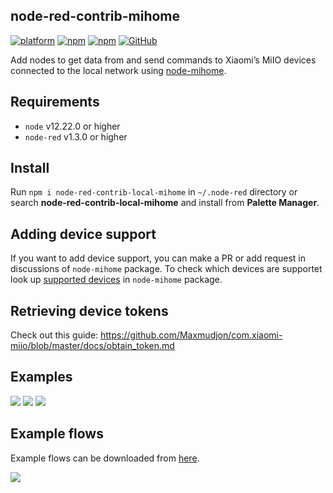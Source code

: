 ## node-red-contrib-mihome


[![platform](https://img.shields.io/badge/platform-Node--RED-red?style=flat-square)](https://nodered.org)
[![npm](https://img.shields.io/npm/v/node-red-contrib-local-mihome?style=flat-square)](https://www.npmjs.com/package/node-red-contrib-local-mihome)
[![npm](https://img.shields.io/npm/dw/node-red-contrib-local-mihome?style=flat-square)](https://www.npmjs.com/package/node-red-contrib-local-mihome)
[![GitHub](https://img.shields.io/github/license/spongioblast/node-red-contrib-local-mihome?style=flat-square)](https://github.com/spongioblast/node-red-contrib-local-mihome/blob/main/LICENSE)

Add nodes to get data from and send commands to Xiaomi’s MiIO devices connected to the local network using [node-mihome](https://github.com/maxinminax/node-mihome). 

## Requirements

* `node` v12.22.0 or higher
* `node-red` v1.3.0 or higher

## Install

Run `npm i node-red-contrib-local-mihome` in `~/.node-red` directory or search **node-red-contrib-local-mihome** and install from **Palette Manager**.

## Adding device support

If you want to add device support, you can make a PR or add request in discussions of `node-mihome` package. To check which devices are supportet look up [supported devices](https://github.com/maxinminax/node-mihome/blob/master/DEVICES.md) in `node-mihome` package.

## Retrieving device tokens

Check out this guide:
https://github.com/Maxmudjon/com.xiaomi-miio/blob/master/docs/obtain_token.md

## Examples

<img src="https://github.com/spongioblast/node-red-contrib-local-mihome/blob/main/readme/example_config.png?raw=true">
<img src="https://github.com/spongioblast/node-red-contrib-local-mihome/blob/main/readme/example_command.png?raw=true">
<img src="https://github.com/spongioblast/node-red-contrib-local-mihome/blob/main/readme/example_response.png?raw=true">

## Example flows

Example flows can be downloaded from <a href="https://github.com/spongioblast/node-red-contrib-local-mihome/blob/main/example/local_mihome_flows.json">here</a>.

<img src="https://github.com/spongioblast/node-red-contrib-local-mihome/blob/main/readme/example_flows.png?raw=true">
